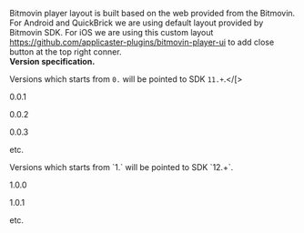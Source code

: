 
Bitmovin player layout is built based on the web provided from the Bitmovin.
For Android and QuickBrick we are using default layout provided by Bitmovin SDK.
For iOS we are using this custom layout https://github.com/applicaster-plugins/bitmovin-player-ui to add close button at the top right conner.
</br>
<b>Version specification.</b>

Versions which starts from `0.` will be pointed to SDK `11.+`.</[>
<p>0.0.1</p>
<p>0.0.2</p>
<p>0.0.3</p>
<p>etc.</p>
<p></p>
<p>Versions which starts from `1.` will be pointed to SDK `12.+`.</p>
<p>1.0.0</p>
<p>1.0.1</p>
<p>etc.</p>
